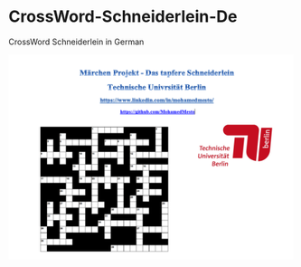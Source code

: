 # CrossWord-Schneiderlein-De
CrossWord Schneiderlein in German



![](Images/CoverPhotoCrossWord-Schneiderlein-De.png)
